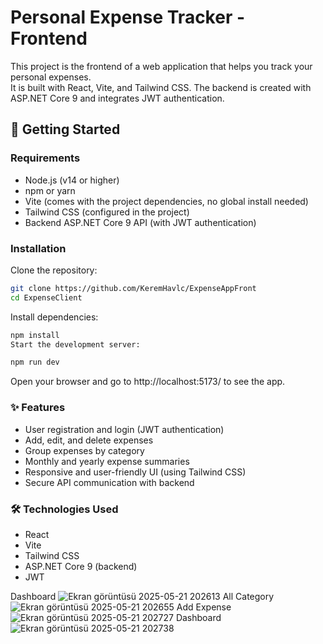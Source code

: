 #  Personal Expense Tracker - Frontend

This project is the frontend of a web application that helps you track your personal expenses.  
It is built with React, Vite, and Tailwind CSS. The backend is created with ASP.NET Core 9 and integrates JWT authentication.

## 🚀 Getting Started

### Requirements  
- Node.js (v14 or higher)  
- npm or yarn  
- Vite (comes with the project dependencies, no global install needed)  
- Tailwind CSS (configured in the project)  
- Backend ASP.NET Core 9 API (with JWT authentication)

### Installation  
Clone the repository:  
```bash
git clone https://github.com/KeremHavlc/ExpenseAppFront
cd ExpenseClient
```
Install dependencies:

```bash
npm install
Start the development server:
```
```bash
npm run dev
```
Open your browser and go to http://localhost:5173/ to see the app.
### ✨ Features
- User registration and login (JWT authentication)
- Add, edit, and delete expenses
- Group expenses by category
- Monthly and yearly expense summaries
- Responsive and user-friendly UI (using Tailwind CSS)
- Secure API communication with backend

### 🛠️ Technologies Used
- React
- Vite
- Tailwind CSS
- ASP.NET Core 9 (backend)
- JWT


Dashboard
![Ekran görüntüsü 2025-05-21 202613](https://github.com/user-attachments/assets/9feb715a-5339-467a-81de-ea9c41de931f)
All Category
![Ekran görüntüsü 2025-05-21 202655](https://github.com/user-attachments/assets/c325e4a4-12a0-4d77-8ef1-31a63977c29a)
Add Expense
![Ekran görüntüsü 2025-05-21 202727](https://github.com/user-attachments/assets/fb6dcd7d-5b9b-4410-90df-4a54bd1d2eae)
Dashboard
![Ekran görüntüsü 2025-05-21 202738](https://github.com/user-attachments/assets/08b37067-81c9-4ced-9fa2-068674a06f9d)
